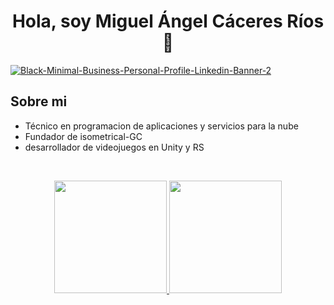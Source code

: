 <div align="center">
<h1 align="center">Hola, soy Miguel Ángel Cáceres Ríos</a> 👋</h1>

</div>
<a href="https://ibb.co/5T5TjQL"><img src="https://i.ibb.co/tBbB20D/Black-Minimal-Business-Personal-Profile-Linkedin-Banner-2.png" 
                                      alt="Black-Minimal-Business-Personal-Profile-Linkedin-Banner-2" border="0">
</a>
</a>


## Sobre mi

- Técnico en programacion de aplicaciones y servicios para la nube
- Fundador de isometrical-GC
- desarrollador de videojuegos en Unity y RS 
<br>


<p align="center">
<a href="https://github.com/miguelacaceresrios">
  <img height="180em" src="https://github-readme-stats-eight-theta.vercel.app/api?username=miguelacaceresrios&show_icons=true&theme=algolia&include_all_commits=true&count_private=true"/>
  <img height="180em" src="https://github-readme-stats-eight-theta.vercel.app/api/top-langs/?username=miguelacaceresrios&layout=compact&langs_count=8&theme=algolia"/>
</a>
</p>
